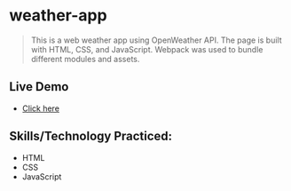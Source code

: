 # weather-app
> This is a web weather app using OpenWeather API. The page is built with HTML, CSS, and 
JavaScript. Webpack was used to bundle different modules and assets.
## Live Demo
- [Click here]()
## Skills/Technology Practiced:
- HTML
- CSS
- JavaScript